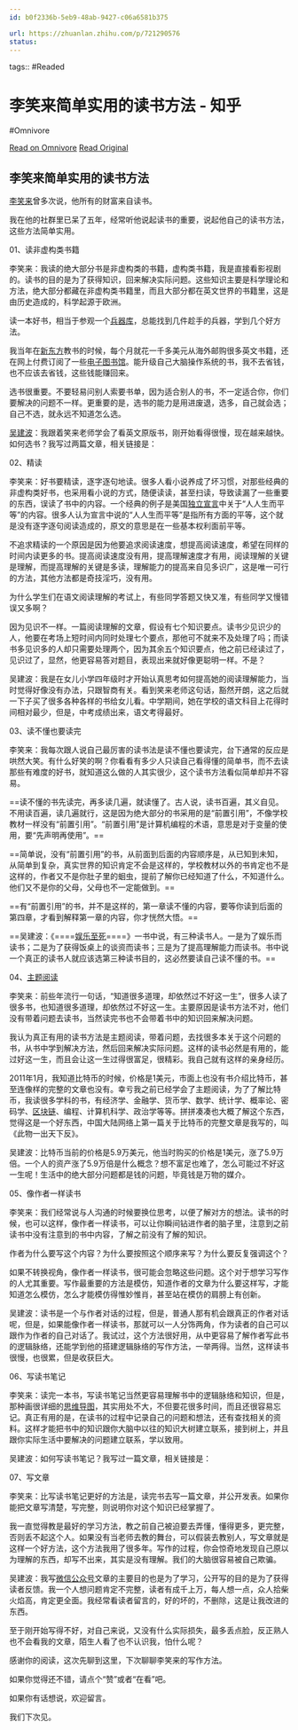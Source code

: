 ```yaml
---
id: b0f2336b-5eb9-48ab-9427-c06a6581b375

url: https://zhuanlan.zhihu.com/p/721290576
status:
---
```



tags::  #Readed 

# 李笑来简单实用的读书方法 - 知乎
#Omnivore

[Read on Omnivore](https://omnivore.app/me/-19362d89cba)
[Read Original](https://zhuanlan.zhihu.com/p/721290576)

## 李笑来简单实用的读书方法

[李笑来](https://zhida.zhihu.com/search?content%5Fid=248417306&content%5Ftype=Article&match%5Forder=1&q=%E6%9D%8E%E7%AC%91%E6%9D%A5&zhida%5Fsource=entity)曾多次说，他所有的财富来自读书。

我在他的社群里已呆了五年，经常听他说起读书的重要，说起他自己的读书方法，这些方法简单实用。

01、读非虚构类书籍

李笑来：我读的绝大部分书是非虚构类的书籍，虚构类书籍，我是直接看影视剧的。读书的目的是为了获得知识，回来解决实际问题。这些知识主要是科学理论和方法，绝大部分都藏在非虚构类书籍里，而且大部分都在英文世界的书籍里，这是由历史造成的，科学起源于欧洲。

读一本好书，相当于参观一个[兵器库](https://zhida.zhihu.com/search?content%5Fid=248417306&content%5Ftype=Article&match%5Forder=1&q=%E5%85%B5%E5%99%A8%E5%BA%93&zhida%5Fsource=entity)，总能找到几件趁手的兵器，学到几个好方法。

我当年在[新东方](https://zhida.zhihu.com/search?content%5Fid=248417306&content%5Ftype=Article&match%5Forder=1&q=%E6%96%B0%E4%B8%9C%E6%96%B9&zhida%5Fsource=entity)教书的时候，每个月就花一千多美元从海外邮购很多英文书籍，还在网上付费订阅了一些[电子图书馆](https://zhida.zhihu.com/search?content%5Fid=248417306&content%5Ftype=Article&match%5Forder=1&q=%E7%94%B5%E5%AD%90%E5%9B%BE%E4%B9%A6%E9%A6%86&zhida%5Fsource=entity)。能升级自己大脑操作系统的书，我不去省钱，也不应该去省钱，这些钱能赚回来。

选书很重要。不要轻易问别人索要书单，因为适合别人的书，不一定适合你，你们要解决的问题不一样。更重要的是，选书的能力是用进废退，选多，自己就会选；自己不选，就永远不知道怎么选。

[吴建波](https://zhida.zhihu.com/search?content%5Fid=248417306&content%5Ftype=Article&match%5Forder=1&q=%E5%90%B4%E5%BB%BA%E6%B3%A2&zhida%5Fsource=entity)：我跟着笑来老师学会了看英文原版书，刚开始看得很慢，现在越来越快。如何选书？我写过两篇文章，相关链接是：

02、精读

李笑来：好书要精读，逐字逐句地读。很多人看小说养成了坏习惯，对那些经典的非虚构类好书，也采用看小说的方式，随便读读，甚至扫读，导致读漏了一些重要的东西，误读了书中的内容。一个经典的例子是美国[独立宣言](https://zhida.zhihu.com/search?content%5Fid=248417306&content%5Ftype=Article&match%5Forder=1&q=%E7%8B%AC%E7%AB%8B%E5%AE%A3%E8%A8%80&zhida%5Fsource=entity)中关于“人人生而平等”的内容。很多人认为宣言中说的“人人生而平等”是指所有方面的平等，这个就是没有逐字逐句阅读造成的，原文的意思是在一些基本权利面前平等。

不追求精读的一个原因是因为他要追求阅读速度，想提高阅读速度，希望在同样的时间内读更多的书。提高阅读速度没有用，提高理解速度才有用，阅读理解的关键是理解，而提高理解的关键是多读，理解能力的提高来自见多识广，这是唯一可行的方法，其他方法都是奇技淫巧，没有用。

为什么学生们在语文阅读理解的考试上，有些同学答题又快又准，有些同学又慢错误又多啊？

因为见识不一样。一篇阅读理解的文章，假设有七个知识要点。读书少见识少的人，他要在考场上短时间内同时处理七个要点，那他可不就来不及处理了吗；而读书多见识多的人却只需要处理两个，因为其余五个知识要点，他之前已经读过了，见识过了，显然，他更容易答对题目，表现出来就好像更聪明一样。不是？

吴建波：我是在女儿小学四年级时才开始认真思考如何提高她的阅读理解能力，当时觉得好像没有办法，只跟智商有关。看到笑来老师这句话，豁然开朗，这之后就一下子买了很多各种各样的书给女儿看。中学期间，她在学校的语文科目上花得时间相对最少，但是，中考成绩出来，语文考得最好。

03、读不懂也要读完

李笑来：我每次跟人说自己最厉害的读书法是读不懂也要读完，台下通常的反应是哄然大笑。有什么好笑的啊？你看看有多少人只读自己看得懂的简单书，而不去读那些有难度的好书，就知道这么做的人其实很少，这个读书方法看似简单却并不容易。

==读不懂的书先读完，再多读几遍，就读懂了。古人说，读书百遍，其义自见。不用读百遍，读几遍就行，这是因为绝大部分的书采用的是“前置引用”，不像学校教材一样没有“前置引用”。“前置引用”是计算机编程的术语，意思是对于变量的使用，要“先声明再使用”。==

==简单说，没有“前置引用”的书，从前面到后面的内容顺序是，从已知到未知，从简单到复杂，真实世界的知识肯定不会是这样的，学校教材以外的书肯定也不是这样的，作者又不是你肚子里的蛔虫，提前了解你已经知道了什么，不知道什么。他们又不是你的父母，父母也不一定能做到。==

==有“前置引用”的书，并不是这样的，第一章读不懂的内容，要等你读到后面的第四章，才看到解释第一章的内容，你才恍然大悟。==

==吴建波：《====[娱乐至死](https://zhida.zhihu.com/search?content%5Fid=248417306&content%5Ftype=Article&match%5Forder=1&q=%E5%A8%B1%E4%B9%90%E8%87%B3%E6%AD%BB&zhida%5Fsource=entity)====》一书中说，有三种读书人。一是为了娱乐而读书；二是为了获得饭桌上的谈资而读书；三是为了提高理解能力而读书。书中说一个真正的读书人就应该选第三种读书目的，这必然要读自己读不懂的书。==

04、[主题阅读](https://zhida.zhihu.com/search?content%5Fid=248417306&content%5Ftype=Article&match%5Forder=1&q=%E4%B8%BB%E9%A2%98%E9%98%85%E8%AF%BB&zhida%5Fsource=entity)

李笑来：前些年流行一句话，“知道很多道理，却依然过不好这一生”，很多人读了很多书，也知道很多道理，却依然过不好这一生。主要原因是读书方法不对，他们没有带着问题去读书，当然读完书也不会带着书中的知识回来解决问题。

我认为真正有用的读书方法是主题阅读，带着问题，去找很多本关于这个问题的书，从书中学到解决方法，然后回来解决实际问题。这样的读书必然是有用的，能过好这一生，而且会让这一生过得很富足，很精彩。我自己就有这样的亲身经历。

2011年1月，我知道比特币的时候，价格是1美元，市面上也没有书介绍比特币，甚至连像样的完整的文章也没有。幸亏我之前已经学会了主题阅读，为了了解比特币，我读很多学科的书，有经济学、金融学、货币学、数学、统计学、概率论、密码学、[区块链](https://zhida.zhihu.com/search?content%5Fid=248417306&content%5Ftype=Article&match%5Forder=1&q=%E5%8C%BA%E5%9D%97%E9%93%BE&zhida%5Fsource=entity)、编程、计算机科学、政治学等等。拼拼凑凑也大概了解这个东西，觉得这是一个好东西，中国大陆网络上第一篇关于比特币的完整文章是我写的，叫《此物一出天下反》。

吴建波：比特币当前的价格是5.9万美元，他当时购买的价格是1美元，涨了5.9万倍。一个人的资产涨了5.9万倍是什么概念？想不富足也难了，怎么可能过不好这一生呢！生活中的绝大部分问题都是钱的问题，毕竟钱是万物的媒介。

05、像作者一样读书

李笑来：我们经常说与人沟通的时候要换位思考，以便了解对方的想法。读书的时候，也可以这样，像作者一样读书，可以让你瞬间钻进作者的脑子里，注意到之前读书中没有注意到的书中内容，了解之前没有了解的知识。

作者为什么要写这个内容？为什么要按照这个顺序来写？为什么要反复强调这个？

如果不转换视角，像作者一样读书，很可能会忽略这些问题。这个对于想学习写作的人尤其重要。写作最重要的方法是模仿，知道作者的文章为什么要这样写，才能知道怎么模仿，怎么才能模仿得惟妙惟肖，甚至站在模仿的肩膀上有创新。

吴建波：读书是一个与作者对话的过程，但是，普通人那有机会跟真正的作者对话呢，但是，如果能像作者一样读书，那就可以一人分饰两角，作为读者的自己可以跟作为作者的自己对话了。我试过，这个方法很好用，从中更容易了解作者写此书的逻辑脉络，还能学到他的搭建逻辑脉络的写作方法，一举两得。当然，这样读书很慢，也很累，但是收获巨大。

06、写读书笔记

李笑来：读完一本书，写读书笔记当然更容易理解书中的逻辑脉络和知识，但是，那种画很详细的[思维导图](https://zhida.zhihu.com/search?content%5Fid=248417306&content%5Ftype=Article&match%5Forder=1&q=%E6%80%9D%E7%BB%B4%E5%AF%BC%E5%9B%BE&zhida%5Fsource=entity)，其实用处不大，不但要花很多时间，而且还很容易忘记。真正有用的是，在读书的过程中记录自己的问题和想法，还有查找相关的资料。这样才能把书中的知识跟你大脑中以往的知识大树建立联系，接到树上，并且跟你实际生活中要解决的问题建立联系，学以致用。

吴建波：如何写读书笔记？我写过一篇文章，相关链接是：

07、写文章

李笑来：比写读书笔记更好的方法是，读完书去写一篇文章，并公开发表。如果你能把文章写清楚，写完整，则说明你对这个知识已经掌握了。

我一直觉得教是最好的学习方法，教之前自己被迫要去弄懂，懂得更多，更完整，否则丢不起这个人。如果没有当老师去教的舞台，可以假装去教别人，写文章就是这样一个好方法，这个方法我用了很多年。写作的过程，你会惊奇地发现自己原以为理解的东西，却写不出来，其实是没有理解。我们的大脑很容易被自己欺骗。

吴建波：我写[微信公众号](https://zhida.zhihu.com/search?content%5Fid=248417306&content%5Ftype=Article&match%5Forder=1&q=%E5%BE%AE%E4%BF%A1%E5%85%AC%E4%BC%97%E5%8F%B7&zhida%5Fsource=entity)文章的主要目的也是为了学习，公开写的目的是为了获得读者反馈。我一个人想问题肯定不完整，读者有成千上万，每人想一点，众人拾柴火焰高，肯定更全面。我经常看读者留言的，好的坏的，不删除，这是让我改进的东西。

至于刚开始写得不好，对自己来说，又没有什么实际损失，最多丢点脸，反正熟人也不会看我的文章，陌生人看了也不认识我，怕什么呢？

感谢你的阅读，这次先聊到这里，下次聊聊李笑来的写作方法。

如果你觉得还不错，请点个“赞”或者“在看”吧。

 如果你有话想说，欢迎留言。

  
我们下次见。

